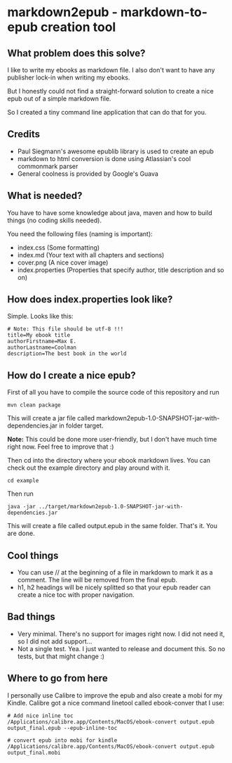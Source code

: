 # markdown2epub - markdown-to-epub creation tool

## What problem does this solve?

I like to write my ebooks as markdown file. 
I also don't want to have any publisher lock-in when writing my ebooks.

But I honestly could not find a straight-forward solution to create a nice epub out of a simple markdown file.

So I created a tiny command line application that can do that for you. 

## Credits

- Paul Siegmann's awesome epublib library is used to create an epub
- markdown to html conversion is done using Atlassian's cool commonmark parser
- General coolness is provided by Google's Guava

## What is needed?

You have to have some knowledge about java, maven and how to build things (no coding skills needed).

You need the following files (naming is important):
- index.css (Some formatting)
- index.md (Your text with all chapters and sections)
- cover.png (A nice cover image)
- index.properties (Properties that specify author, title description and so on)

## How does index.properties look like?

Simple. Looks like this:

    # Note: This file should be utf-8 !!!
    title=My ebook title
    authorFirstname=Max E.
    authorLastname=Coolman
    description=The best book in the world

## How do I create a nice epub?

First of all you have to compile the source code of this repository and run

    mvn clean package

This will create a jar file called markdown2epub-1.0-SNAPSHOT-jar-with-dependencies.jar  in folder target.

**Note:** This could be done more user-friendly, but I don't have much time right now. Feel free to improve that :)

Then cd into the directory where your ebook markdown lives. 
You can check out the example directory and play around with it.

    cd example

Then run

    java -jar ../target/markdown2epub-1.0-SNAPSHOT-jar-with-dependencies.jar 

This will create a file called output.epub in the same folder. That's it.
You are done.

## Cool things

- You can use // at the beginning of a file in markdown to mark it as a comment. The line will be removed from the final epub.
- h1, h2 headings will be nicely splitted so that your epub reader can create a nice toc with proper navigation.

## Bad things

- Very minimal. There's no support for images right now. I did not need it, so I did not add support...
- Not a single test. Yea. I just wanted to release and document this. So no tests, but that might change :)

## Where to go from here

I personally use Calibre to improve the epub and also create a mobi for my Kindle. Calibre got a nice
command linetool called ebook-conver that I use:

    # Add nice inline toc
    /Applications/calibre.app/Contents/MacOS/ebook-convert output.epub output_final.epub --epub-inline-toc

    # convert epub into mobi for kindle
    /Applications/calibre.app/Contents/MacOS/ebook-convert output.epub output_final.mobi
